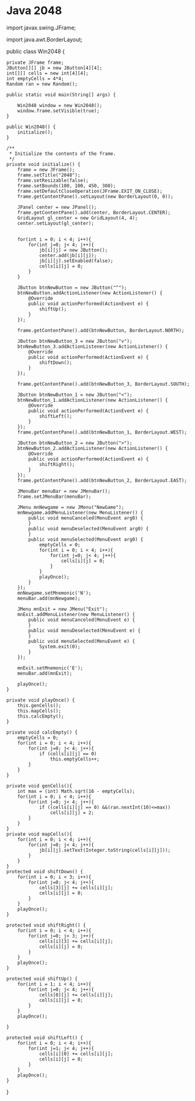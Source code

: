 # Java  2048
import javax.swing.JFrame;

import java.awt.BorderLayout;

public class Win2048 {

	private JFrame frame;
	JButton[][] jb = new JButton[4][4];
	int[][] cells = new int[4][4];
	int emptyCells = 4*4;
	Random ran = new Random();
	
	public static void main(String[] args) {
		
		Win2048 window = new Win2048();
		window.frame.setVisible(true);
	}

	public Win2048() {
		initialize();
	}

	/**
	 * Initialize the contents of the frame.
	 */
	private void initialize() {
		frame = new JFrame();
		frame.setTitle("2048");
		frame.setResizable(false);
		frame.setBounds(100, 100, 450, 300);
		frame.setDefaultCloseOperation(JFrame.EXIT_ON_CLOSE);
		frame.getContentPane().setLayout(new BorderLayout(0, 0));
		
		JPanel center = new JPanel();
		frame.getContentPane().add(center, BorderLayout.CENTER);
		GridLayout gl_center = new GridLayout(4, 4);
		center.setLayout(gl_center);
		
		
		for(int i = 0; i < 4; i++){
			for(int j=0; j< 4; j++){
				jb[i][j] = new JButton();
				center.add(jb[i][j]);
				jb[i][j].setEnabled(false);
				cells[i][j] = 0;
			}
		}
	
		JButton btnNewButton = new JButton("^");
		btnNewButton.addActionListener(new ActionListener() {
			@Override
			public void actionPerformed(ActionEvent e) {
				shiftUp();
			}
		});
	
		frame.getContentPane().add(btnNewButton, BorderLayout.NORTH);
		
		JButton btnNewButton_3 = new JButton("v");
		btnNewButton_3.addActionListener(new ActionListener() {
			@Override
			public void actionPerformed(ActionEvent e) {
				shiftDown();
			}
		});
		
		frame.getContentPane().add(btnNewButton_3, BorderLayout.SOUTH);
		
		JButton btnNewButton_1 = new JButton("<");
		btnNewButton_1.addActionListener(new ActionListener() {
			@Override
			public void actionPerformed(ActionEvent e) {
				shiftLeft();
			}
		});
		frame.getContentPane().add(btnNewButton_1, BorderLayout.WEST);
		
		JButton btnNewButton_2 = new JButton(">");
		btnNewButton_2.addActionListener(new ActionListener() {
			@Override
			public void actionPerformed(ActionEvent e) {
				shiftRight();
			}
		});
		frame.getContentPane().add(btnNewButton_2, BorderLayout.EAST);
		
		JMenuBar menuBar = new JMenuBar();
		frame.setJMenuBar(menuBar);
		
		JMenu mnNewgame = new JMenu("NewGame");
		mnNewgame.addMenuListener(new MenuListener() {
			public void menuCanceled(MenuEvent arg0) {
			}
			public void menuDeselected(MenuEvent arg0) {
			}
			public void menuSelected(MenuEvent arg0) {
				emptyCells = 0;
				for(int i = 0; i < 4; i++){
					for(int j=0; j< 4; j++){
						cells[i][j] = 0;
					}
				}
				playOnce();
			}
		});
		mnNewgame.setMnemonic('N');
		menuBar.add(mnNewgame);
		
		JMenu mnExit = new JMenu("Exit");
		mnExit.addMenuListener(new MenuListener() {
			public void menuCanceled(MenuEvent e) {
			}
			public void menuDeselected(MenuEvent e) {
			}
			public void menuSelected(MenuEvent e) {
				System.exit(0);
			}
		});
		
		mnExit.setMnemonic('E');
		menuBar.add(mnExit);
		
		playOnce();
	}
	
	private void playOnce() {
		this.genCells();
		this.mapCells();		
		this.calcEmpty();
	}

	private void calcEmpty() {
		emptyCells = 0;
		for(int i = 0; i < 4; i++){
			for(int j=0; j< 4; j++){
				if (cells[i][j] == 0) 
					this.emptyCells++;
			}
		}
	}

	private void genCells(){
		int max = (int) Math.sqrt(16 - emptyCells);
		for(int i = 0; i < 4; i++){
			for(int j=0; j< 4; j++){
				if ((cells[i][j] == 0) &&(ran.nextInt(10)<=max))
					cells[i][j] = 2;
			}
		}
	}
	private void mapCells(){
		for(int i = 0; i < 4; i++){
			for(int j=0; j< 4; j++){
				jb[i][j].setText(Integer.toString(cells[i][j]));
			}
		}
	}
	protected void shiftDown() {
		for(int i = 0; i < 3; i++){
			for(int j=0; j< 4; j++){
				cells[3][j] += cells[i][j];
				cells[i][j] = 0;
			}
		}
		playOnce();		
	}

	protected void shiftRight() {
		for(int i = 0; i < 4; i++){
			for(int j=0; j< 3; j++){
				cells[i][3] += cells[i][j];
				cells[i][j] = 0;
			}
		}
		playOnce();			
	}

	protected void shiftUp() {
		for(int i = 1; i < 4; i++){
			for(int j=0; j< 4; j++){
				cells[0][j] += cells[i][j];
				cells[i][j] = 0;
			}
		}
		playOnce();	
		
	}

	protected void shiftLeft() {
		for(int i = 0; i < 4; i++){
			for(int j=1; j< 4; j++){
				cells[i][0] += cells[i][j];
				cells[i][j] = 0;
			}
		}
		playOnce();	
	}

}
